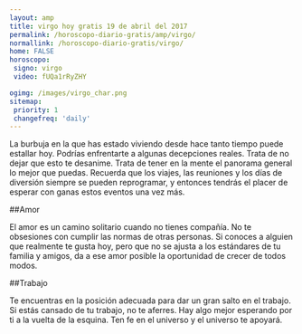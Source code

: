 ```yaml
---
layout: amp
title: virgo hoy gratis 19 de abril del 2017 
permalink: /horoscopo-diario-gratis/amp/virgo/
normallink: /horoscopo-diario-gratis/virgo/
home: FALSE
horoscopo:
 signo: virgo
 video: fUQa1rRyZHY

ogimg: /images/virgo_char.png
sitemap:
 priority: 1
 changefreq: 'daily'
---
```



La burbuja en la que has estado viviendo desde hace tanto tiempo puede estallar hoy. Podrías enfrentarte a algunas decepciones reales. Trata de no dejar que esto te desanime. Trata de tener en la mente el panorama general lo mejor que puedas. Recuerda que los viajes, las reuniones y los días de diversión siempre se pueden reprogramar, y entonces tendrás el placer de esperar con ganas estos eventos una vez más.

##Amor

El amor es un camino solitario cuando no tienes compañía. No te obsesiones con cumplir las normas de otras personas. Si conoces a alguien que realmente te gusta hoy, pero que no se ajusta a los estándares de tu familia y amigos, da a ese amor posible la oportunidad de crecer de todos modos.

##Trabajo

Te encuentras en la posición adecuada para dar un gran salto en el trabajo. Si estás cansado de tu trabajo, no te aferres. Hay algo mejor esperando por ti a la vuelta de la esquina. Ten fe en el universo y el universo te apoyará.